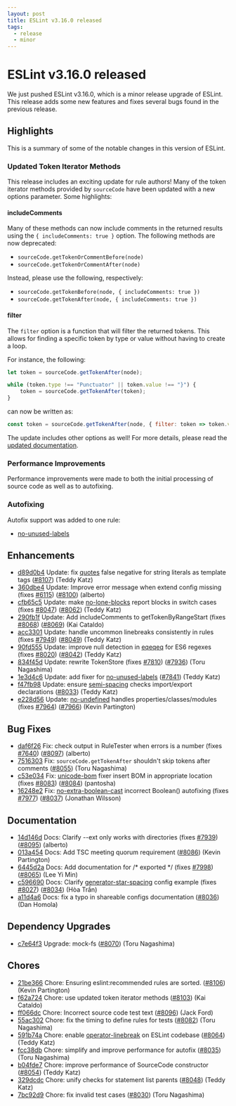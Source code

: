 ```yaml
---
layout: post
title: ESLint v3.16.0 released
tags:
  - release
  - minor
---
```

# ESLint v3.16.0 released

We just pushed ESLint v3.16.0, which is a minor release upgrade of ESLint. This release adds some new features and fixes several bugs found in the previous release.


## Highlights

This is a summary of some of the notable changes in this version of ESLint.

### Updated Token Iterator Methods

This release includes an exciting update for rule authors! Many of the token iterator methods provided by `sourceCode` have been updated with a new options parameter. Some highlights:

#### includeComments

Many of these methods can now include comments in the returned results using the `{ includeComments: true }` option. The following methods are now deprecated:

- `sourceCode.getTokenOrCommentBefore(node)`
- `sourceCode.getTokenOrCommentAfter(node)`

Instead, please use the following, respectively:
- `sourceCode.getTokenBefore(node, { includeComments: true })`
- `sourceCode.getTokenAfter(node, { includeComments: true })`

#### filter

The `filter` option is a function that will filter the returned tokens. This allows for finding a specific token by type or value without having to create a loop.

For instance, the following:

```js
let token = sourceCode.getTokenAfter(node);   

while (token.type !== "Punctuator" || token.value !== "}") {    
    token = sourceCode.getTokenAfter(token);    
}   
```

can now be written as:

```js
const token = sourceCode.getTokenAfter(node, { filter: token => token.value === "}" && token.type === "Punctuator" });
```

The update includes other options as well! For more details, please read the [updated documentation](docs/developer-guide/working-with-rules#contextgetsourcecode).

### Performance Improvements

Performance improvements were made to both the initial processing of source code as well as to autofixing.

### Autofixing

Autofix support was added to one rule:

- [no-unused-labels](/docs/rules/no-unused-labels)

## Enhancements


* [d89d0b4](https://github.com/eslint/eslint/commit/d89d0b4) Update: fix [quotes](/docs/rules/quotes) false negative for string literals as template tags ([#8107](https://github.com/eslint/eslint/issues/8107)) (Teddy Katz)
* [360dbe4](https://github.com/eslint/eslint/commit/360dbe4) Update: Improve error message when extend config missing (fixes [#6115](https://github.com/eslint/eslint/issues/6115)) ([#8100](https://github.com/eslint/eslint/issues/8100)) (alberto)
* [cfb65c5](https://github.com/eslint/eslint/commit/cfb65c5) Update: make [no-lone-blocks](/docs/rules/no-lone-blocks) report blocks in switch cases (fixes [#8047](https://github.com/eslint/eslint/issues/8047)) ([#8062](https://github.com/eslint/eslint/issues/8062)) (Teddy Katz)
* [290fb1f](https://github.com/eslint/eslint/commit/290fb1f) Update: Add includeComments to getTokenByRangeStart (fixes [#8068](https://github.com/eslint/eslint/issues/8068)) ([#8069](https://github.com/eslint/eslint/issues/8069)) (Kai Cataldo)
* [acc3301](https://github.com/eslint/eslint/commit/acc3301) Update: handle uncommon linebreaks consistently in rules (fixes [#7949](https://github.com/eslint/eslint/issues/7949)) ([#8049](https://github.com/eslint/eslint/issues/8049)) (Teddy Katz)
* [90fd555](https://github.com/eslint/eslint/commit/90fd555) Update: improve null detection in [eqeqeq](/docs/rules/eqeqeq) for ES6 regexes (fixes [#8020](https://github.com/eslint/eslint/issues/8020)) ([#8042](https://github.com/eslint/eslint/issues/8042)) (Teddy Katz)
* [834f45d](https://github.com/eslint/eslint/commit/834f45d) Update: rewrite TokenStore (fixes [#7810](https://github.com/eslint/eslint/issues/7810)) ([#7936](https://github.com/eslint/eslint/issues/7936)) (Toru Nagashima)
* [1e3d4c6](https://github.com/eslint/eslint/commit/1e3d4c6) Update: add fixer for [no-unused-labels](/docs/rules/no-unused-labels) ([#7841](https://github.com/eslint/eslint/issues/7841)) (Teddy Katz)
* [f47fb98](https://github.com/eslint/eslint/commit/f47fb98) Update: ensure [semi-spacing](/docs/rules/semi-spacing) checks import/export declarations ([#8033](https://github.com/eslint/eslint/issues/8033)) (Teddy Katz)
* [e228d56](https://github.com/eslint/eslint/commit/e228d56) Update: [no-undefined](/docs/rules/no-undefined) handles properties/classes/modules (fixes [#7964](https://github.com/eslint/eslint/issues/7964)) ([#7966](https://github.com/eslint/eslint/issues/7966)) (Kevin Partington)




## Bug Fixes


* [daf6f26](https://github.com/eslint/eslint/commit/daf6f26) Fix: check output in RuleTester when errors is a number (fixes [#7640](https://github.com/eslint/eslint/issues/7640)) ([#8097](https://github.com/eslint/eslint/issues/8097)) (alberto)
* [7516303](https://github.com/eslint/eslint/commit/7516303) Fix: `sourceCode.getTokenAfter` shouldn't skip tokens after comments ([#8055](https://github.com/eslint/eslint/issues/8055)) (Toru Nagashima)
* [c53e034](https://github.com/eslint/eslint/commit/c53e034) Fix: [unicode-bom](/docs/rules/unicode-bom) fixer insert BOM in appropriate location (fixes [#8083](https://github.com/eslint/eslint/issues/8083)) ([#8084](https://github.com/eslint/eslint/issues/8084)) (pantosha)
* [16248e2](https://github.com/eslint/eslint/commit/16248e2) Fix: [no-extra-boolean-cast](/docs/rules/no-extra-boolean-cast) incorrect Boolean() autofixing (fixes [#7977](https://github.com/eslint/eslint/issues/7977)) ([#8037](https://github.com/eslint/eslint/issues/8037)) (Jonathan Wilsson)




## Documentation


* [14d146d](https://github.com/eslint/eslint/commit/14d146d) Docs: Clarify --ext only works with directories (fixes [#7939](https://github.com/eslint/eslint/issues/7939)) ([#8095](https://github.com/eslint/eslint/issues/8095)) (alberto)
* [013a454](https://github.com/eslint/eslint/commit/013a454) Docs: Add TSC meeting quorum requirement ([#8086](https://github.com/eslint/eslint/issues/8086)) (Kevin Partington)
* [6445d2a](https://github.com/eslint/eslint/commit/6445d2a) Docs: Add documentation for /* exported */ (fixes [#7998](https://github.com/eslint/eslint/issues/7998)) ([#8065](https://github.com/eslint/eslint/issues/8065)) (Lee Yi Min)
* [c596690](https://github.com/eslint/eslint/commit/c596690) Docs: Clarify [generator-star-spacing](/docs/rules/generator-star-spacing) config example (fixes [#8027](https://github.com/eslint/eslint/issues/8027)) ([#8034](https://github.com/eslint/eslint/issues/8034)) (Hòa Trần)
* [a11d4a6](https://github.com/eslint/eslint/commit/a11d4a6) Docs: fix a typo in shareable configs documentation ([#8036](https://github.com/eslint/eslint/issues/8036)) (Dan Homola)




## Dependency Upgrades


* [c7e64f3](https://github.com/eslint/eslint/commit/c7e64f3) Upgrade: mock-fs ([#8070](https://github.com/eslint/eslint/issues/8070)) (Toru Nagashima)






## Chores


* [21be366](https://github.com/eslint/eslint/commit/21be366) Chore: Ensuring eslint:recommended rules are sorted. ([#8106](https://github.com/eslint/eslint/issues/8106)) (Kevin Partington)
* [f62a724](https://github.com/eslint/eslint/commit/f62a724) Chore: use updated token iterator methods ([#8103](https://github.com/eslint/eslint/issues/8103)) (Kai Cataldo)
* [ff066dc](https://github.com/eslint/eslint/commit/ff066dc) Chore: Incorrect source code test text ([#8096](https://github.com/eslint/eslint/issues/8096)) (Jack Ford)
* [55ac302](https://github.com/eslint/eslint/commit/55ac302) Chore: fix the timing to define rules for tests ([#8082](https://github.com/eslint/eslint/issues/8082)) (Toru Nagashima)
* [591b74a](https://github.com/eslint/eslint/commit/591b74a) Chore: enable [operator-linebreak](/docs/rules/operator-linebreak) on ESLint codebase ([#8064](https://github.com/eslint/eslint/issues/8064)) (Teddy Katz)
* [fcc38db](https://github.com/eslint/eslint/commit/fcc38db) Chore: simplify and improve performance for autofix ([#8035](https://github.com/eslint/eslint/issues/8035)) (Toru Nagashima)
* [b04fde7](https://github.com/eslint/eslint/commit/b04fde7) Chore: improve performance of SourceCode constructor ([#8054](https://github.com/eslint/eslint/issues/8054)) (Teddy Katz)
* [329dcdc](https://github.com/eslint/eslint/commit/329dcdc) Chore: unify checks for statement list parents ([#8048](https://github.com/eslint/eslint/issues/8048)) (Teddy Katz)
* [7bc92d9](https://github.com/eslint/eslint/commit/7bc92d9) Chore: fix invalid test cases ([#8030](https://github.com/eslint/eslint/issues/8030)) (Toru Nagashima)


